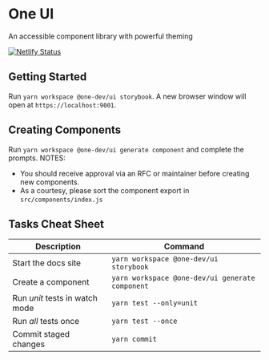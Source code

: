 # One UI

An accessible component library with powerful theming

[![Netlify Status](https://api.netlify.com/api/v1/badges/dd4de993-c2c6-4c73-9349-9741467740d4/deploy-status)](https://app.netlify.com/sites/one-dev/deploys)

## Getting Started

Run `yarn workspace @one-dev/ui storybook`. A new browser window will open at `https://localhost:9001`.

## Creating Components

Run `yarn workspace @one-dev/ui generate component` and complete the prompts.
NOTES:

- You should receive approval via an RFC or maintainer before creating new components.
- As a courtesy, please sort the component export in `src/components/index.js`

## Tasks Cheat Sheet

| Description                    | Command                                         |
| ------------------------------ | ----------------------------------------------- |
| Start the docs site            | `yarn workspace @one-dev/ui storybook`          |
| Create a component             | `yarn workspace @one-dev/ui generate component` |
| Run _unit_ tests in watch mode | `yarn test --only=unit`                         |
| Run _all_ tests once           | `yarn test --once`                              |
| Commit staged changes          | `yarn commit`                                   |
